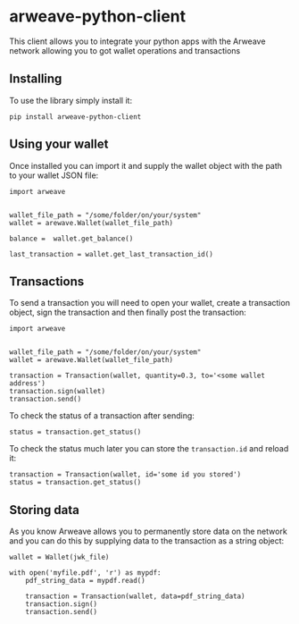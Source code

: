# arweave-python-client
This client allows you to integrate your python apps with the Arweave network allowing you to got wallet operations and transactions

## Installing
To use the library simply install it:
```buildoutcfg
pip install arweave-python-client
```

## Using your wallet
Once installed you can import it and supply the wallet object with the path to your wallet JSON file:
```buildoutcfg
import arweave


wallet_file_path = "/some/folder/on/your/system"
wallet = arewave.Wallet(wallet_file_path)

balance =  wallet.get_balance()

last_transaction = wallet.get_last_transaction_id()
```

## Transactions
To send a transaction you will need to open your wallet, create a transaction object, sign the transaction and then finally post the transaction:
```buildoutcfg
import arweave


wallet_file_path = "/some/folder/on/your/system"
wallet = arewave.Wallet(wallet_file_path)

transaction = Transaction(wallet, quantity=0.3, to='<some wallet address')
transaction.sign(wallet)
transaction.send()
```

To check the status of a transaction after sending:
```buildoutcfg
status = transaction.get_status()
```

To check the status much later you can store the ```transaction.id``` and reload it:
```buildoutcfg
transaction = Transaction(wallet, id='some id you stored')
status = transaction.get_status()
```

## Storing data
As you know Arweave allows you to permanently store data on the network and you can do this by supplying data to the transaction as a string object:
```buildoutcfg
wallet = Wallet(jwk_file)

with open('myfile.pdf', 'r') as mypdf:
    pdf_string_data = mypdf.read()
    
    transaction = Transaction(wallet, data=pdf_string_data)
    transaction.sign()
    transaction.send()
```

